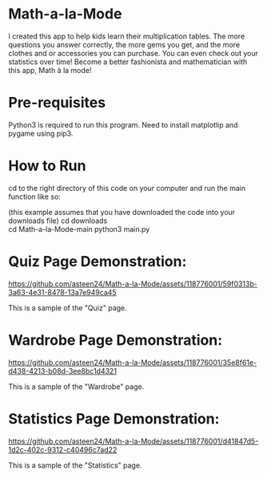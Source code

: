 # Math-a-la-Mode
I created this app to help kids learn their multiplication tables. The more questions you answer correctly, the more gems you get, and the more clothes and or accessories you can purchase. You can even check out your statistics over time! Become a better fashionista and mathematician with this app, Math à la mode!

# Pre-requisites

Python3 is required to run this program.
Need to install matplotlip and pygame using pip3.

# How to Run

cd to the right directory of this code on your computer and run the main function like so:

(this example assumes that you have downloaded the code into your downloads file)
cd downloads          
cd Math-a-la-Mode-main
python3 main.py     



# Quiz Page Demonstration:

https://github.com/asteen24/Math-a-la-Mode/assets/118776001/59f0313b-3a63-4e31-8478-13a7e949ca45

This is a sample of the "Quiz" page.



# Wardrobe Page Demonstration:


https://github.com/asteen24/Math-a-la-Mode/assets/118776001/35e8f61e-d438-4213-b08d-3ee8bc1d4321


This is a sample of the "Wardrobe" page.



# Statistics Page Demonstration:


https://github.com/asteen24/Math-a-la-Mode/assets/118776001/d41847d5-1d2c-402c-9312-c40496c7ad22


This is a sample of the "Statistics" page.


